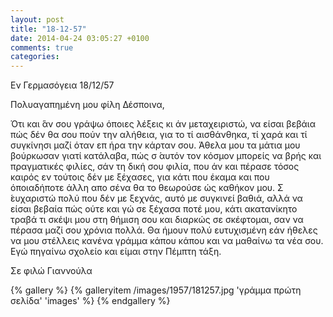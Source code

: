```yaml
---
layout: post
title: "18-12-57"
date: 2014-04-24 03:05:27 +0100
comments: true
categories: 
---
```


Εν Γερμασόγεια 18/12/57

Πολυαγαπημένη μου φίλη Δέσποινα,

Ότι και ́άν σου γράψω όποιες λέξεις κι άν μεταχειριστώ, να είσαι βεβάια πώς δέν θα σου πούν την αλήθεια, για το τί αισθάνθηκα, τί χαρά και τί συγκίνησι μαζί όταν επ ήρα την κάρταν σου. Άθελα μου τα μάτια μου βούρκωσαν γιατί κατάλαβα, πώς σ ́αυτόν τον κόσμον μπορείς να βρής και πραγματικές φιλίες, σάν τη δική σου φιλία, που άν και πέρασε τόσος καιρός εν τούτοις δέν με ξέχασες, για κάτι που έκαμα και που όποιαδήποτε άλλη απο σένα θα το θεωρούσε ώς καθήκον μου. Σ ́ευχαριστώ πολύ που δέν με ξεχνάς, αυτό με συγκινεί βαθιά, αλλά να είσαι βεβαία πώς ούτε και γώ σε ξέχασα ποτέ μου, κάτι ακατανίκητο τραβά τι σκέψι μου στη θήμιση σου και διαρκώς σε σκέφτομαι, σαν να πέρασα μαζί σου χρόνια πολλά. Θα ήμουν πολύ ευτυχισμένη εάν ήθελες να μου στέλλεις κανένα γράμμα κάπου κάπου και να μαθαίνω τα νέα σου. Εγώ πηγαίνω σχολείο και είμαι στην Πέμπτη τάξη.

Σε φιλώ Γιαννούλα

{% gallery %}
  {% galleryitem /images/1957/181257.jpg 'γράμμα πρώτη σελίδα' 'images' %}
{% endgallery %}
